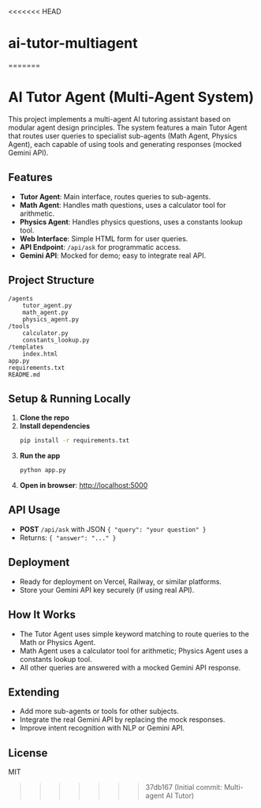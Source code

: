 <<<<<<< HEAD
# ai-tutor-multiagent
=======
# AI Tutor Agent (Multi-Agent System)

This project implements a multi-agent AI tutoring assistant based on modular agent design principles. The system features a main Tutor Agent that routes user queries to specialist sub-agents (Math Agent, Physics Agent), each capable of using tools and generating responses (mocked Gemini API).

## Features
- **Tutor Agent**: Main interface, routes queries to sub-agents.
- **Math Agent**: Handles math questions, uses a calculator tool for arithmetic.
- **Physics Agent**: Handles physics questions, uses a constants lookup tool.
- **Web Interface**: Simple HTML form for user queries.
- **API Endpoint**: `/api/ask` for programmatic access.
- **Gemini API**: Mocked for demo; easy to integrate real API.

## Project Structure
```
/agents
    tutor_agent.py
    math_agent.py
    physics_agent.py
/tools
    calculator.py
    constants_lookup.py
/templates
    index.html
app.py
requirements.txt
README.md
```

## Setup & Running Locally
1. **Clone the repo**
2. **Install dependencies**
   ```bash
   pip install -r requirements.txt
   ```
3. **Run the app**
   ```bash
   python app.py
   ```
4. **Open in browser**: [http://localhost:5000](http://localhost:5000)

## API Usage
- **POST** `/api/ask` with JSON `{ "query": "your question" }`
- Returns: `{ "answer": "..." }`

## Deployment
- Ready for deployment on Vercel, Railway, or similar platforms.
- Store your Gemini API key securely (if using real API).

## How It Works
- The Tutor Agent uses simple keyword matching to route queries to the Math or Physics Agent.
- Math Agent uses a calculator tool for arithmetic; Physics Agent uses a constants lookup tool.
- All other queries are answered with a mocked Gemini API response.

## Extending
- Add more sub-agents or tools for other subjects.
- Integrate the real Gemini API by replacing the mock responses.
- Improve intent recognition with NLP or Gemini API.

## License
MIT
>>>>>>> 37db167 (Initial commit: Multi-agent AI Tutor)
